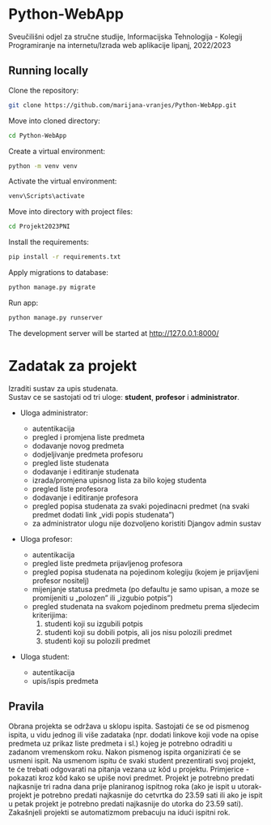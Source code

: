 # Python-WebApp

Sveučilišni odjel za stručne studije, Informacijska Tehnologija - 
Kolegij Programiranje na internetu/Izrada web aplikacije
lipanj, 2022/2023

## Running locally  

Clone the repository:
```bash
git clone https://github.com/marijana-vranjes/Python-WebApp.git
```

Move into cloned directory: 
```bash
cd Python-WebApp
```

Create a virtual environment:
```bash
python -m venv venv
```

Activate the virtual environment:
```bash
venv\Scripts\activate
```

Move into directory with project files:
```bash
cd Projekt2023PNI
```

Install the requirements:
```bash
pip install -r requirements.txt
```

Apply migrations to database:
```bash
python manage.py migrate
```

Run app:
```bash
python manage.py runserver
```
The development server will be started at http://127.0.0.1:8000/  

# Zadatak za projekt

Izraditi sustav za upis studenata.  
Sustav ce se sastojati od tri uloge: **student**, **profesor** i **administrator**.

- Uloga administrator:
    - autentikacija
    - pregled i promjena liste predmeta
    - dodavanje novog predmeta
    - dodjeljivanje predmeta profesoru
    - pregled liste studenata
    - dodavanje i editiranje studenata
    - izrada/promjena upisnog lista za bilo kojeg studenta
    - pregled liste profesora
    - dodavanje i editiranje profesora
    - pregled popisa studenata za svaki pojedinacni predmet (na svaki predmet dodati link „vidi popis studenata”)
    - za administrator ulogu nije dozvoljeno koristiti Djangov admin sustav  

- Uloga profesor:
    - autentikacija
    - pregled liste predmeta prijavljenog profesora
    - pregled popisa studenata na pojedinom kolegiju (kojem je prijavljeni profesor nositelj)
    - mijenjanje statusa predmeta (po defaultu je samo upisan, a moze se promijeniti u „polozen” ili „izgubio potpis”)
    - pregled studenata na svakom pojedinom predmetu prema sljedecim kriterijima:
        1. studenti koji su izgubili potpis
        2. studenti koji su dobili potpis, ali jos nisu polozili predmet
        3. studenti koji su polozili predmet  

- Uloga student:
    - autentikacija
    - upis/ispis predmeta  

## Pravila
Obrana projekta se održava u sklopu ispita. Sastojati će se od pismenog ispita, u vidu jednog ili više zadataka (npr. dodati linkove koji vode na opise predmeta uz prikaz liste predmeta i sl.) kojeg je potrebno odraditi u zadanom vremenskom roku. Nakon pismenog ispita organizirati će se usmeni ispit. Na usmenom ispitu će svaki student prezentirati svoj projekt, te će trebati odgovarati na pitanja vezana uz kôd u projektu. Primjerice - pokazati kroz kôd kako se upiše novi predmet. Projekt je potrebno predati najkasnije tri radna dana prije planiranog ispitnog roka (ako je ispit u utorak-projekt je potrebno predati najkasnije do cetvrtka do 23.59 sati ili ako je ispit u petak projekt je potrebno predati najkasnije do utorka do 23.59 sati). Zakašnjeli projekti se automatizmom prebacuju na idući ispitni rok.

